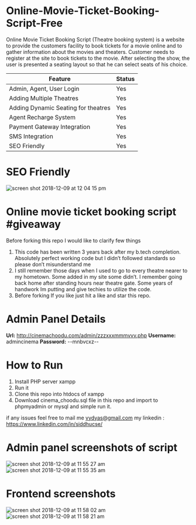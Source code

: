 # Online-Movie-Ticket-Booking-Script-Free
Online Movie Ticket Booking Script (Theatre booking system) is a website to provide the customers facility to book tickets for a movie online and to gather information about the movies and theaters. Customer needs to register at the site to book tickets to the movie. After selecting the show, the user is presented a seating layout so that he can select seats of his choice.

| Feature       | Status        |
| ------------- | ------------- |
| Admin, Agent, User Login  | Yes  |
| Adding Multiple Theatres  | Yes  |
| Adding Dynamic Seating for theatres  | Yes  |
| Agent Recharge System  | Yes  |
| Payment Gateway Integration  | Yes  |
| SMS Integration  | Yes  |
| SEO Friendly  | Yes  |

# SEO Friendly
![screen shot 2018-12-09 at 12 04 15 pm](https://user-images.githubusercontent.com/2999586/49694166-89389900-fbaa-11e8-9b64-3d7930176630.png)


# Online movie ticket booking script #giveaway

Before forking this repo I would like to clarify few things

1. This code has been written 3 years back after my b.tech completion. Absolutely perfect working code but I didn’t followed standards so please don’t misunderstand me
2. I still remember those days when I used to go to every theatre  nearer to my hometown. Some added in my site some didn’t. I remember going back home after standing hours near theatre gate. Some years of handwork Im putting and give techies to utilize the code.
3. Before forking If you like just hit a like and star this repo.

# Admin Panel Details
<b>Url:</b> http://cinemachoodu.com/admin/zzzxxxmmmvvv.php
<b>Username:</b> admincinema
<b>Password:</b> --mnbvcxz--

# How to Run
1) Install PHP server xampp
2) Run it
3) Clone this repo into htdocs of xampp
3) Download cinema_choodu.sql file in this repo and import to phpmyadmin or mysql and simple run it.

if any issues feel free to mail me vydyas@gmail.com
my linkedin : https://www.linkedin.com/in/siddhucse/

# Admin panel screenshots of script

![screen shot 2018-12-09 at 11 55 27 am](https://user-images.githubusercontent.com/2999586/49694084-3dd1bb00-fba9-11e8-91ed-8447d8d119c7.png)
![screen shot 2018-12-09 at 11 55 35 am](https://user-images.githubusercontent.com/2999586/49694087-41fdd880-fba9-11e8-805d-a0b020656da9.png)

# Frontend screenshots

![screen shot 2018-12-09 at 11 58 02 am](https://user-images.githubusercontent.com/2999586/49694113-95702680-fba9-11e8-871d-ebf8b5684f52.png)
![screen shot 2018-12-09 at 11 58 21 am](https://user-images.githubusercontent.com/2999586/49694115-97d28080-fba9-11e8-8204-c0c52062122d.png)



